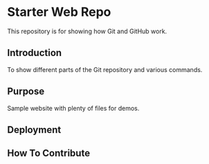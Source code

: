 # Starter Web Repo

This repository is for showing how Git and GitHub work.

## Introduction

To show different parts of the Git repository and various commands.

## Purpose

Sample website with plenty of files for demos.

## Deployment

## How To Contribute